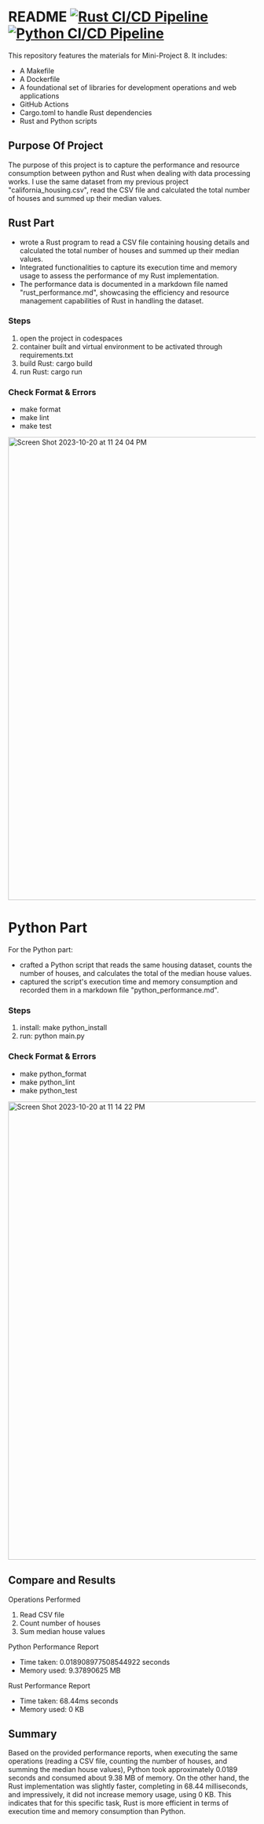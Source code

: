 # README [![Rust CI/CD Pipeline](https://github.com/nogibjj/Project8_Vivian/actions/workflows/rustCI.yml/badge.svg)](https://github.com/nogibjj/Project8_Vivian/actions/workflows/rustCI.yml)[![Python CI/CD Pipeline](https://github.com/nogibjj/Project8_Vivian/actions/workflows/pythonCI.yml/badge.svg)](https://github.com/nogibjj/Project8_Vivian/actions/workflows/pythonCI.yml)
This repository features the materials for Mini-Project 8. It includes: 
- A Makefile
- A Dockerfile
- A foundational set of libraries for development operations and web applications
- GitHub Actions
- Cargo.toml to handle Rust dependencies
- Rust and Python scripts


## Purpose Of Project
The purpose of this project is to capture the performance and resource consumption between python and Rust when dealing with data processing works. I use the same dataset from my previous project "california_housing.csv", read the CSV file and calculated the total number of houses and summed up their median values.


## Rust Part
- wrote a Rust program to read a CSV file containing housing details and calculated the total number of houses and summed up their median values.
- Integrated functionalities to capture its execution time and memory usage to assess the performance of my Rust implementation.
- The performance data is documented in a markdown file named "rust_performance.md", showcasing the efficiency and resource management capabilities of Rust in handling the dataset.

### Steps
1. open the project in codespaces
2. container built and virtual environment to be activated through requirements.txt
3. build Rust: cargo build
4. run Rust: cargo run
   
### Check Format & Errors
- make format
- make lint
- make test

<img width="940" alt="Screen Shot 2023-10-20 at 11 24 04 PM" src="https://github.com/nogibjj/Project8_Vivian/assets/143654445/47239a60-2a85-494d-bc72-30fa09d808cf">

# Python Part
For the Python part:
- crafted a Python script that reads the same housing dataset, counts the number of houses, and calculates the total of the median house values.
- captured the script's execution time and memory consumption and recorded them in a markdown file "python_performance.md".

### Steps
1. install: make python_install
2. run: python main.py

### Check Format & Errors
- make python_format
- make python_lint
- make python_test

<img width="930" alt="Screen Shot 2023-10-20 at 11 14 22 PM" src="https://github.com/nogibjj/Project8_Vivian/assets/143654445/75c60a6d-78af-4bf5-8b61-fafd2caee67b">


## Compare and Results
Operations Performed
1. Read CSV file
2. Count number of houses
3. Sum median house values

Python Performance Report 
- Time taken: 0.018908977508544922 seconds
- Memory used: 9.37890625 MB

Rust Performance Report
- Time taken: 68.44ms seconds
- Memory used: 0 KB


## Summary
Based on the provided performance reports, when executing the same operations (reading a CSV file, counting the number of houses, and summing the median house values), Python took approximately 0.0189 seconds and consumed about 9.38 MB of memory. On the other hand, the Rust implementation was slightly faster, completing in 68.44 milliseconds, and impressively, it did not increase memory usage, using 0 KB. This indicates that for this specific task, Rust is more efficient in terms of execution time and memory consumption than Python.
